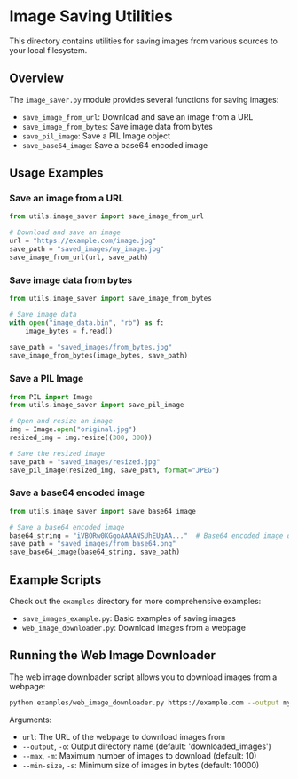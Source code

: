 # Image Saving Utilities

This directory contains utilities for saving images from various sources to your local filesystem.

## Overview

The `image_saver.py` module provides several functions for saving images:

- `save_image_from_url`: Download and save an image from a URL
- `save_image_from_bytes`: Save image data from bytes
- `save_pil_image`: Save a PIL Image object
- `save_base64_image`: Save a base64 encoded image

## Usage Examples

### Save an image from a URL

```python
from utils.image_saver import save_image_from_url

# Download and save an image
url = "https://example.com/image.jpg"
save_path = "saved_images/my_image.jpg"
save_image_from_url(url, save_path)
```

### Save image data from bytes

```python
from utils.image_saver import save_image_from_bytes

# Save image data
with open("image_data.bin", "rb") as f:
    image_bytes = f.read()
    
save_path = "saved_images/from_bytes.jpg"
save_image_from_bytes(image_bytes, save_path)
```

### Save a PIL Image

```python
from PIL import Image
from utils.image_saver import save_pil_image

# Open and resize an image
img = Image.open("original.jpg")
resized_img = img.resize((300, 300))

# Save the resized image
save_path = "saved_images/resized.jpg"
save_pil_image(resized_img, save_path, format="JPEG")
```

### Save a base64 encoded image

```python
from utils.image_saver import save_base64_image

# Save a base64 encoded image
base64_string = "iVBORw0KGgoAAAANSUhEUgAA..."  # Base64 encoded image data
save_path = "saved_images/from_base64.png"
save_base64_image(base64_string, save_path)
```

## Example Scripts

Check out the `examples` directory for more comprehensive examples:

- `save_images_example.py`: Basic examples of saving images
- `web_image_downloader.py`: Download images from a webpage

## Running the Web Image Downloader

The web image downloader script allows you to download images from a webpage:

```bash
python examples/web_image_downloader.py https://example.com --output my_images --max 20 --min-size 50000
```

Arguments:
- `url`: The URL of the webpage to download images from
- `--output`, `-o`: Output directory name (default: 'downloaded_images')
- `--max`, `-m`: Maximum number of images to download (default: 10)
- `--min-size`, `-s`: Minimum size of images in bytes (default: 10000)
